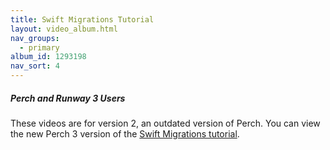 ```yaml
---
title: Swift Migrations Tutorial
layout: video_album.html
nav_groups:
  - primary
album_id: 1293198
nav_sort: 4
---
```


<div class="callout success">
  <h5>Perch and Runway 3 Users</h5>
  <p>These videos are for version 2, an outdated version of Perch. You can view the new Perch 3 version of the <a href="/video/getting-started/">Swift Migrations tutorial</a>.</p>
</div>